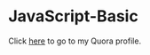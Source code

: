 # JavaScript-Basic
Click [here](https://github.com/mkeshav218/JavaScript-Basic/tree/main/Programs) to go to my Quora profile.
